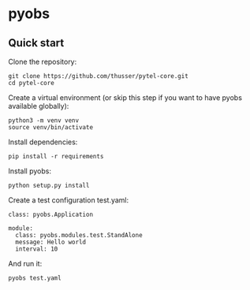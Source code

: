 pyobs
=====

Quick start
-----------

Clone the repository:

    git clone https://github.com/thusser/pytel-core.git
    cd pytel-core

Create a virtual environment (or skip this step if you want to have pyobs available globally):

    python3 -m venv venv
    source venv/bin/activate
    
Install dependencies:

    pip install -r requirements
    
Install pyobs:

    python setup.py install

Create a test configuration test.yaml:

    class: pyobs.Application

    module:
      class: pyobs.modules.test.StandAlone
      message: Hello world
      interval: 10
      
And run it:
   
    pyobs test.yaml
